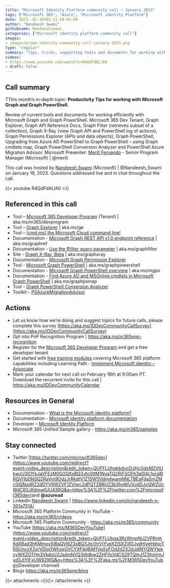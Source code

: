 ```yaml
---
title: "Microsoft Identity Platform community call – January 2023"
tags: ["Microsoft 365", "Azure", "Microsoft identity Platform"]
date: 2023--01-19T05:11:59-05:00
author: "Nandeesh Swami"
githubname: Nandeeshswami
categories: ["Microsoft identity platform community call"]
images:
- images/promo-identity-community-call-january-2023.png
type: "regular"
summary: "Tips, tricks, supporting tools and documents for working with Microsoft Graph and Graph PowerShell. Whether building applications that integrate with Graph or performing automation to manage a Microsoft 365, Azure AD and Azure environment."
videos:
- https://www.youtube.com/watch?v=R4QdFdALlA0
- draft: false
---
```


## Call summary

TThis month’s in-depth topic: **Productivity Tips for working with Microsoft Graph and Graph PowerShell.**

Review of current tools and documents for working efficiently with Microsoft Graph and Graph PowerShell. Microsoft 365 Dev Tenant, Graph Explorer, Graph API Reference Docs, Graph Filter (retrieves subset of a collection), Graph X-Ray (view Graph API and PowerShell log of actions), Graph Permissions Explorer (APIs and data objects), Graph PowerShell, Upgrading from Azure AD PowerShell to Graph PowerShell – using Graph cmdlets map, Graph PowerShell Conversion Analyzer and PowerShell Azure Migration Advisor.  Microsoft Presenter: [Merill Fernando](https://twitter.com/merill) - Senior Program Manager (Microsoft) \| @merill.

This call was hosted by [Nandeesh Swami](https://twitter.com/Nandeesh_Swami) (Microsoft) \| @Nandeesh_Swami on January 19, 2023. Questions addressed live and in chat throughout the call.

{{< youtube R4QdFdALlA0 >}}

## Referenced in this call

* Tool – [Microsoft 365 Developer Program](https://developer.microsoft.com/microsoft-365/dev-program) (Tenant) \| aka.ms/m365/devprogram
* Tool – [Graph Explorer](https://developer.microsoft.com/graph/graph-explorer) \| aka.ms/ge
* Tool – [[cmd.ms] the Microsoft Cloud command line!](https://cmd.ms/)
* Documentation - [Microsoft Graph REST API v1.0 endpoint reference](https://learn.microsoft.com/graph/api/overview?view=graph-rest-1.0) \| aka.ms/graphref
* Documentation - [Use the \$filter query parameter](https://learn.microsoft.com/graph/filter-query-parameter) \| aka.ms/graphfilter
* Site - [Graph X-Ray :Beta](https://graphxray.merill.net/) \| aka.ms/graphxray
* Documentation - [Microsoft Graph Permission Explorer](https://graphpermissions.merill.net/)
* Tool - [Microsoft Graph PowerShell](https://linktr.ee/graphpowershell) \| aka.ms/graphpowershell
* Documentation - [Microsoft Graph PowerShell overview](https://learn.microsoft.com/powershell/microsoftgraph/overview) \| aka.ms/mgps
* Documentation - [Find Azure AD and MSOnline cmdlets in Microsoft Graph PowerShell](https://learn.microsoft.com/powershell/microsoftgraph/azuread-msoline-cmdlet-map) \| aka.ms/graphpsmap
* Tool - [Graph PowerShell Conversion Analyzer](https://graphpowershell.merill.net/)
* Toolkit – [PSAzureMigrationAdvisor](https://github.com/FriedrichWeinmann/PSAzureMigrationAdvisor)

## Actions

* Let us know how we’re doing and suggest topics for future calls, please complete this survey [https://aka.ms/IDDevCommunityCallSurvey](https://aka.ms/IDDevCommunityCallSurvey)
* Opt into PnP Recognition Program \| <https://aka.ms/m365pnp-recognition>
* Register for the [Microsoft 365 Developer Program](https://aka.ms/m365/devprogram) and get a free developer tenant
* Get started with [free training modules](https://aka.ms/m365/dev/learn) covering Microsoft 365 platform capabilities including Learning Path - [Implement Microsoft identity – Associate](https://learn.microsoft.com/learn/paths/m365-identity-associate/)
* Mark your calendar for next call on February 16th at 9:00am PT. Download the recurrent invite for this call \| <https://aka.ms/IDDevCommunityCalendar>

## Resources in General

* Documentation - [What is the Microsoft identity platform?](https://learn.microsoft.com/azure/active-directory/develop/v2-overview)
* Documentation - [Microsoft identity platform documentation](https://learn.microsoft.com/azure/active-directory/develop/)
* Developer – [Microsoft Identity Platform](https://developer.microsoft.com/identity)
* Microsoft 365 Unified Sample gallery - <https://aka.ms/m365/samples>

## Stay connected

* Twitter [https://twitter.com/microsoft365dev](https://www.youtube.com/redirect?event=video_description&redir_token=QUFFLUhqbkdvcDJHcGdzM2VIUkwzU3lOYkJaVFEzM0Q2QXxBQ3Jtc0ttM1NyaTQ2RjFSOFh3a0l4c1pralBRQVI1bDNSQ2RaVm9OdzJrRkdtV1Z1SW5VdmdwamNNLTBEaFdaSmZMc0lQNzdRZ2dDYV9WZVF1ZVIwc2dPQTZBRUZ3b3hoWUVJdDJoQWZUcWdCR2JKdmwtUU43RQ&q=https%3A%2F%2Ftwitter.com%2Fmicrosoft365dev)​ and **@azuread**
* LinkedIn [Nandeesh Swami](https://www.linkedin.com/in/nandeesh-s-301a7514/) \| <https://www.linkedin.com/in/nandeesh-s-301a7514/>
* Microsoft 365 Platform Community in YouTube - <https://aka.ms/m365/videos>
* Microsoft 365 Platform Community - <https://aka.ms/m365/community>
* YouTube [https://aka.ms/M365DevYouTube](https://www.youtube.com/redirect?event=video_description&redir_token=QUFFLUhqa3RzWmpNU2VPRmh6dXBad3hKMmxySjBaQVl6Z3xBQ3Jtc0trVjYyeXZlSXZiX0JydHlyeHdqcTRSUnczX2xrVDloOWhzeGVCYXFibjBiM1VpXzFOd2dZX2dJdlNYQWYtekcyWXZOTHp3VkdoU2JsdmNVQ3dtdkw2ZHF0cVdCS29TQmJ1Z3hoVmJyd3JtYlFxUW92WQ&q=https%3A%2F%2Faka.ms%2FM365DevYouTube)​ (Developer channel)
* Blogs <https://aka.ms/m365pnp/blog>

{{< attachments >}}{{< /attachments >}}
